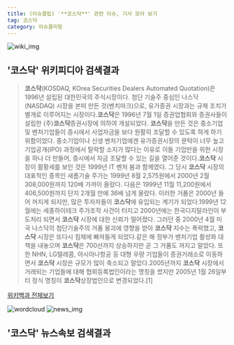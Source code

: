 ```yaml
---
title: (이슈클립) '**코스닥**' 관련 이슈, 기사 모아 보기
tag: 코스닥
category: 이슈클리핑
---
```

![wiki_img](https://user-images.githubusercontent.com/42597476/44503234-41136a80-a6d0-11e8-9071-6fc6418eafe4.png)
## **'**코스닥**'** 위키피디아 검색결과
>**코스닥**(KOSDAQ, KOrea Securities Dealers Automated Quotation)은 1996년 설립된 대한민국의 주식시장이다. 첨단 기술주 중심인 나스닥(NASDAQ) 시장을 본떠 만든 것(벤치마크)으로, 유가증권 시장과는 규제 조치가 별개로 이루어지는 시장이다.**코스닥**은 1996년 7월 1일 증권업협회와 증권사들이 설립한 (주)**코스닥**증권시장에 의하여 개설되었다. **코스닥**을 만든 것은 중소기업 및 벤처기업들이 증시에서 사업자금을 보다 원활히 조달할 수 있도록 하게 하기 위함이었다. 중소기업이나 신생 벤처기업에겐 유가증권시장의 문턱이 너무 높고 기업공개(IPO) 과정에서 탈락할 소지가 많다는 이유로 이들 기업만을 위한 시장을 하나 더 만들어, 증시에서 자금 조달할 수 있는 길을 열어준 것이다.**코스닥** 시장이 활황세를 보인 것은 1999년 IT 벤처 붐과 함께였다. 그 당시 **코스닥** 시장의 대표적인 종목인 새롬기술 주가는 1999년 8월 2,575원에서 2000년 2월 308,000원까지 120배 가까이 올랐다. 다음은 1999년 11월 11,200원에서 406,500원까지 단지 2개월 만에 36배 넘게 올랐다. 이러한 거품은 2000년 들어 꺼지게 되지만, 많은 투자자들이 **코스닥**에 유입되는 계기가 되었다.1999년 12월에는 세종하이테크 주가조작 사건이 터지고 2000년에는 한국디지탈라인이 부도처리 되면서 **코스닥** 시장에 대한 신뢰가 떨어졌다. 그러던 중 2000년 4월 미국 나스닥의 첨단기술주의 거품 붕괴에 영향을 받아 **코스닥** 지수는 폭락했고, **코스닥** 시장은 또다시 침체에 빠져들게 되었다.같은 해 정부가 벤처기업 활성화 대책을 내놓으며 **코스닥**은 700선까지 상승하지만 곧 그 거품도 꺼지고 말았다. 또한 NHN, LG텔레콤, 아시아나항공 등 대형 우량 기업들이 증권거래소로 이동하면서 **코스닥** 시장은 규모가 많이 축소되고 말았다.2005년까지 **코스닥** 시장에서 거래되는 기업들에 대해 협회등록법인이라는 명칭을 썼지만 2005년 1월 26일부터 정식 명칭이 **코스닥**상장법인으로 변경되었다.[1]

<a href="https://ko.wikipedia.org/wiki/코스닥" target="_blank">위키백과 전체보기</a>

![wordcloud](https://s3.ap-northeast-2.amazonaws.com/lyrics101-wordcloud/2018-10-02-1538463109.png)
![news_img](https://user-images.githubusercontent.com/42597476/44507050-1206f400-a6e4-11e8-8d98-7ffbfebb353f.png)
## **'**코스닥**'** 뉴스속보 검색결과

